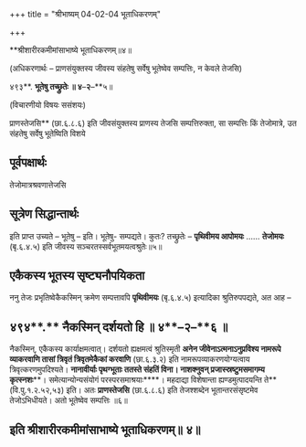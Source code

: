 +++
title = "श्रीभाष्यम् 04-02-04 भूताधिकरणम्"

+++
<div claऽऽ="elementor-widget-container">

**श्रीशारीरकमीमांसाभाष्ये भूताधिकरणम्॥४॥

(अधिकरणार्थः – प्राणसंयुक्तस्य जीवस्य संहतेषु सर्वेषु भूतेष्वेव सम्पत्तिः, न केवले तेजसि)

४९३**. **भूतेषु तच्छ्रुतेः ॥ ४**–**२**–**५॥

(विचारणीयो विषयः ससंशयः)

प्राणस्तेजसि** (छा.६.८.६) इति जीवसंयुक्तस्य प्राणस्य तेजसि सम्पत्तिरुक्ता, सा सम्पत्तिः किं तेजोमात्रे, उत संहतेषु सर्वेषु भूतेष्विति विशये

## पूर्वपक्षार्थः

तेजोमात्रश्रवणात्तेजसि

## सूत्रेण सिद्धान्तार्थः

इति प्राप्त उच्यते – भूतेषु – इति। भूतेषु- सम्पद्यते। कुतः? तच्छ्रुतेः – **पृथिवीमय आपोमयः** …… **तेजोमयः** (बृ.६.४.५) इति जीवस्य सञ्चरतस्सर्वभूतमयत्वश्रुतेः॥५॥

## एकैकस्य भूतस्य सृष्ट्यनौपयिकता

ननु तेजः प्रभृतिष्वेकैकस्मिन् क्रमेण सम्पत्तावपि **पृथिवीमयः** (बृ.६.४.५) इत्यादिका श्रुतिरुपपद्यते, अत आह –

## ४९४**.** नैकस्मिन् दर्शयतो हि ॥ ४**–**२**–**६ ॥

नैकस्मिन्, एकैकस्य कार्याक्षमत्वात्। दर्शयतो ह्यक्षमत्वं श्रुतिस्मृती
**अनेन जीवेनाऽत्मनाऽनुप्रविश्य नामरूपे व्याकरवाणि तासां त्रिवृतं त्रिवृतमेकैकां करवाणि** (छा.६.३.२) इति नामरूपव्याकरणयोग्यत्वाय त्रिवृत्करणमुपदिश्यते। **नानावीर्याः पृथग्भूताः ततस्ते संहतिं विना। नाशक्नुवन् प्रजास्स्रष्टुमसमागम्य कृत्स्नशः****। समेत्यान्योन्यसंयोगं परस्परसमाश्रयाः****। महदाद्या विशेषान्ता ह्यण्डमुत्पादयन्ति ते** (वि.पु.१.२.५२,५३) इति। अतः **प्राणस्तेजसि** (छा.६.८.६) इति तेजश्शब्देन भूतान्तरसंसृष्टमेव तेजोऽभिधीयते। अतो भूतेष्वेव सम्पत्तिः ॥६॥

## इति श्रीशारीरकमीमांसाभाष्ये भूताधिकरणम्॥ ४॥

</div>
